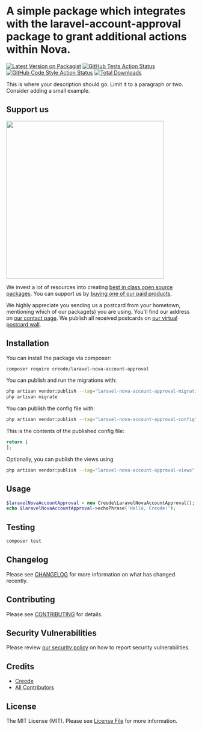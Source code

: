 # A simple package which integrates with the laravel-account-approval package to grant additional actions within Nova.

[![Latest Version on Packagist](https://img.shields.io/packagist/v/creode/laravel-nova-account-approval.svg?style=flat-square)](https://packagist.org/packages/creode/laravel-nova-account-approval)
[![GitHub Tests Action Status](https://img.shields.io/github/actions/workflow/status/creode/laravel-nova-account-approval/run-tests.yml?branch=main&label=tests&style=flat-square)](https://github.com/creode/laravel-nova-account-approval/actions?query=workflow%3Arun-tests+branch%3Amain)
[![GitHub Code Style Action Status](https://img.shields.io/github/actions/workflow/status/creode/laravel-nova-account-approval/fix-php-code-style-issues.yml?branch=main&label=code%20style&style=flat-square)](https://github.com/creode/laravel-nova-account-approval/actions?query=workflow%3A"Fix+PHP+code+style+issues"+branch%3Amain)
[![Total Downloads](https://img.shields.io/packagist/dt/creode/laravel-nova-account-approval.svg?style=flat-square)](https://packagist.org/packages/creode/laravel-nova-account-approval)

This is where your description should go. Limit it to a paragraph or two. Consider adding a small example.

## Support us

[<img src="https://github-ads.s3.eu-central-1.amazonaws.com/laravel-nova-account-approval.jpg?t=1" width="419px" />](https://spatie.be/github-ad-click/laravel-nova-account-approval)

We invest a lot of resources into creating [best in class open source packages](https://spatie.be/open-source). You can support us by [buying one of our paid products](https://spatie.be/open-source/support-us).

We highly appreciate you sending us a postcard from your hometown, mentioning which of our package(s) you are using. You'll find our address on [our contact page](https://spatie.be/about-us). We publish all received postcards on [our virtual postcard wall](https://spatie.be/open-source/postcards).

## Installation

You can install the package via composer:

```bash
composer require creode/laravel-nova-account-approval
```

You can publish and run the migrations with:

```bash
php artisan vendor:publish --tag="laravel-nova-account-approval-migrations"
php artisan migrate
```

You can publish the config file with:

```bash
php artisan vendor:publish --tag="laravel-nova-account-approval-config"
```

This is the contents of the published config file:

```php
return [
];
```

Optionally, you can publish the views using

```bash
php artisan vendor:publish --tag="laravel-nova-account-approval-views"
```

## Usage

```php
$laravelNovaAccountApproval = new Creode\LaravelNovaAccountApproval();
echo $laravelNovaAccountApproval->echoPhrase('Hello, Creode!');
```

## Testing

```bash
composer test
```

## Changelog

Please see [CHANGELOG](CHANGELOG.md) for more information on what has changed recently.

## Contributing

Please see [CONTRIBUTING](CONTRIBUTING.md) for details.

## Security Vulnerabilities

Please review [our security policy](../../security/policy) on how to report security vulnerabilities.

## Credits

- [Creode](https://github.com/creode-dev)
- [All Contributors](../../contributors)

## License

The MIT License (MIT). Please see [License File](LICENSE.md) for more information.
